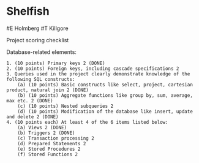 # Shelfish
#E Holmberg
#T Killgore

Project scoring checklist

Database-related elements:

	1. (10 points) Primary keys 2 (DONE)
	2. (10 points) Foreign keys, including cascade specifications 2 
	3. Queries used in the project clearly demonstrate knowledge of the following SQL constructs:
		(a) (10 points) Basic constructs like select, project, cartesian product, natural join 2 (DONE)
		(b) (10 points) Aggregate functions like group by, sum, average, max etc. 2 (DONE)
		(c) (10 points) Nested subqueries 2 
		(d) (10 points) Modification of the database like insert, update and delete 2 (DONE)
	4. (10 points each) At least 4 of the 6 items listed below:
		(a) Views 2 (DONE)
		(b) Triggers 2 (DONE)
		(c) Transaction processing 2 
		(d) Prepared Statements 2 
		(e) Stored Procedures 2 
		(f) Stored Functions 2